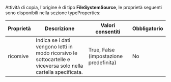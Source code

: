 Attività di copia, l'origine è di tipo **FileSystemSource**, le proprietà seguenti sono disponibili nella sezione typeProperties:

| Proprietà | Descrizione | Valori consentiti | Obbligatorio |
| -------- | ----------- | -------------- | -------- |
| ricorsive | Indica se i dati vengono letti in modo ricorsivo le sottocartelle e viceversa solo nella cartella specificata. | True, False (impostazione predefinita)| No | 